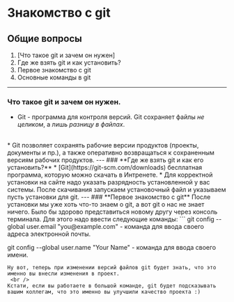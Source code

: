 # Знакомство с git

## Общие вопросы
1. [Что такое git и зачем он нужен]
2. Где же взять git и как установить?
3. Первое знакомство с git
4. Основные команды в git
---
### **Что такое git и зачем он нужен.**
* Git - программа для контроля версий. Git сохраняет файлы *не целиком*, а лишь *разницу в файлах*.
<br />
* Git позволяет сохранять рабочие версии продуктов (проекты, документы и пр.), а также оперативно возвращаться к сохраненным версиям рабочих продуктов.
---
### **Где же взять git и как его установить?**
* [Git](https://git-scm.com/downloads) бесплатная программа, которую можно скачать в Интренете. 
* Для корректной установки на сайте надо указать разрядность установленной у вас системы. После скачивания запускаем установочный файл и указываем пусть установки для git.
---
### **Первое знакомство с git**
После установки мы уже хоть что-то знаем о git, а вот git о нас не знает ничего. Было бы здорово представиться новому другу через консоль терминала. Для этого надо ввести следующие команды:
```
git config --global user.email "you@example.com" - команда для ввода своего адреса электронной почты.

git config --global user.name "Your Name" - команда для ввода своего имени.
```
Ну вот, теперь при изменении версий файлов git будет знать, что это именно вы внесли изменения в проект.
 <br />
Кстати, если вы работаете в большой команде, git будет подсказывать вашим коллегам, что это именно вы улучшили качество проекта :)